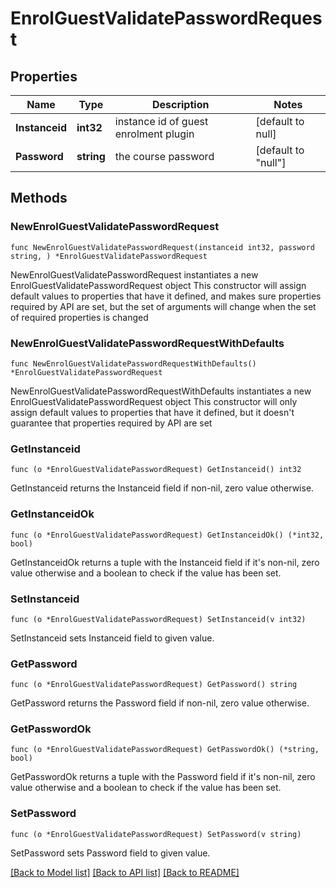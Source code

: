 # EnrolGuestValidatePasswordRequest

## Properties

Name | Type | Description | Notes
------------ | ------------- | ------------- | -------------
**Instanceid** | **int32** | instance id of guest enrolment plugin | [default to null]
**Password** | **string** | the course password | [default to "null"]

## Methods

### NewEnrolGuestValidatePasswordRequest

`func NewEnrolGuestValidatePasswordRequest(instanceid int32, password string, ) *EnrolGuestValidatePasswordRequest`

NewEnrolGuestValidatePasswordRequest instantiates a new EnrolGuestValidatePasswordRequest object
This constructor will assign default values to properties that have it defined,
and makes sure properties required by API are set, but the set of arguments
will change when the set of required properties is changed

### NewEnrolGuestValidatePasswordRequestWithDefaults

`func NewEnrolGuestValidatePasswordRequestWithDefaults() *EnrolGuestValidatePasswordRequest`

NewEnrolGuestValidatePasswordRequestWithDefaults instantiates a new EnrolGuestValidatePasswordRequest object
This constructor will only assign default values to properties that have it defined,
but it doesn't guarantee that properties required by API are set

### GetInstanceid

`func (o *EnrolGuestValidatePasswordRequest) GetInstanceid() int32`

GetInstanceid returns the Instanceid field if non-nil, zero value otherwise.

### GetInstanceidOk

`func (o *EnrolGuestValidatePasswordRequest) GetInstanceidOk() (*int32, bool)`

GetInstanceidOk returns a tuple with the Instanceid field if it's non-nil, zero value otherwise
and a boolean to check if the value has been set.

### SetInstanceid

`func (o *EnrolGuestValidatePasswordRequest) SetInstanceid(v int32)`

SetInstanceid sets Instanceid field to given value.


### GetPassword

`func (o *EnrolGuestValidatePasswordRequest) GetPassword() string`

GetPassword returns the Password field if non-nil, zero value otherwise.

### GetPasswordOk

`func (o *EnrolGuestValidatePasswordRequest) GetPasswordOk() (*string, bool)`

GetPasswordOk returns a tuple with the Password field if it's non-nil, zero value otherwise
and a boolean to check if the value has been set.

### SetPassword

`func (o *EnrolGuestValidatePasswordRequest) SetPassword(v string)`

SetPassword sets Password field to given value.



[[Back to Model list]](../README.md#documentation-for-models) [[Back to API list]](../README.md#documentation-for-api-endpoints) [[Back to README]](../README.md)


